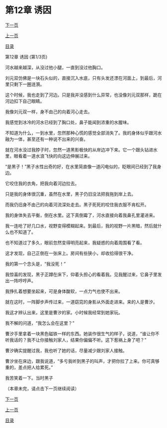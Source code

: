 <h1>第12章    诱因</h1>
            <div><p><a href="./34_%E7%AC%AC12%E7%AB%A0_%E8%AF%B1%E5%9B%A0.md">下一页</a></p><p><a href="./32_%E7%AC%AC11%E7%AB%A0_%E5%A4%B4%E5%8F%91.md">上一页</a></p><p><a href="../">目录</a></p></div>
            <div><p>第12章    诱因 (第1/3页)</p><p>河水越来越深，从没过他小腿，一直到没过他胸口。</p><p>刘元双仿佛是一块石头似的，直接沉入水底，只有头发还漂在河面上，到最后，河里只剩下一圈涟漪。</p><p>这个时候，我也走到了河边。只是我并没感到什么异常，也没像刘元双那样，跪在河边扣下自己眼睛。</p><p>我像刘元双一样，身不由己的向着河心走去。</p><p>我感觉到冰冷的河水已经到了胸口处，鼻子能闻到浓重的水腥味。</p><p>不知道为什么，一到水里，忽然那种心慌的感觉全部消失了。我的身体似乎跟河水融为一体，甚至还有一种说不出来的兴奋。</p><p>就在河水没过我脖子时，忽然一道黑影极快的从岸边冲下来。它一个跟头钻进水里，眼看着一道水浪飞快的向这边伸展过来。</p><p>“是黑子！”黑子水性出奇的好，在水里简直像一道闪电似的，眨眼间已经到了我身边。</p><p>它咬住我的衣角，把我向着河边拉去。</p><p>只是我的身体很沉重，虽然在水里，黑子仍旧没法把我拖到岸上去。</p><p>而我仍旧身不由己的向着河流深处走去。黑子死死的咬住我衣服不肯松开。</p><p>我的身体失去平衡，倒在水里。这下真倒霉了，河水直接向着我鼻孔里灌进来。</p><p>我一连呛了好几口水，视野变得模糊起来。到最后，我的视野一片黑暗，然后就什么也不知道了。</p><p>也不知道过了多久，眼前忽然变得明亮起来，我疑惑的向着周围看了看。</p><p>这才发现，自己正倒在一张床上。房间有些狭小，却收拾得很干净。</p><p>我的第一个念头是，“我没死！”</p><p>我惊喜的发现，黑子正蹲在床下，仰着头担心的看着我。见我醒过来，它鼻子里发出一阵哼哼声。</p><p>我挣扎着想要坐起来，可是身体酸软，一点力气也使不出来。</p><p>就在这时，一阵脚步声传过来，一道窈窕的身影从外面走进来。来的人是曹汐。</p><p>我这才辨认出来，这里是曹汐的家。小时候我经常到她家玩。</p><p>我不解的问道，“我怎么会在这里？”</p><p>曹汐手里拿着一块黑色磁铁一样的东西。她装作很生气的样子，说道，“谁让你不听我话的？我不让你接触刘家人，结果你偏偏不听。这下惹祸上身了吧？”</p><p>曹汐确实提醒过我，我也听了她的话，尽量减少跟刘家人接触。</p><p>曹汐坐在床边，跟我说道，“多亏我听到黑子的叫声，才把你拉了上来。你可真够重的，差点把人给累死。”</p><p>我苦笑着一下。当时黑子</p><p>（本章未完，请点击下一页继续阅读）</p></div>
            <div><p><a href="./34_%E7%AC%AC12%E7%AB%A0_%E8%AF%B1%E5%9B%A0.md">下一页</a></p><p><a href="./32_%E7%AC%AC11%E7%AB%A0_%E5%A4%B4%E5%8F%91.md">上一页</a></p><p><a href="../">目录</a></p></div>